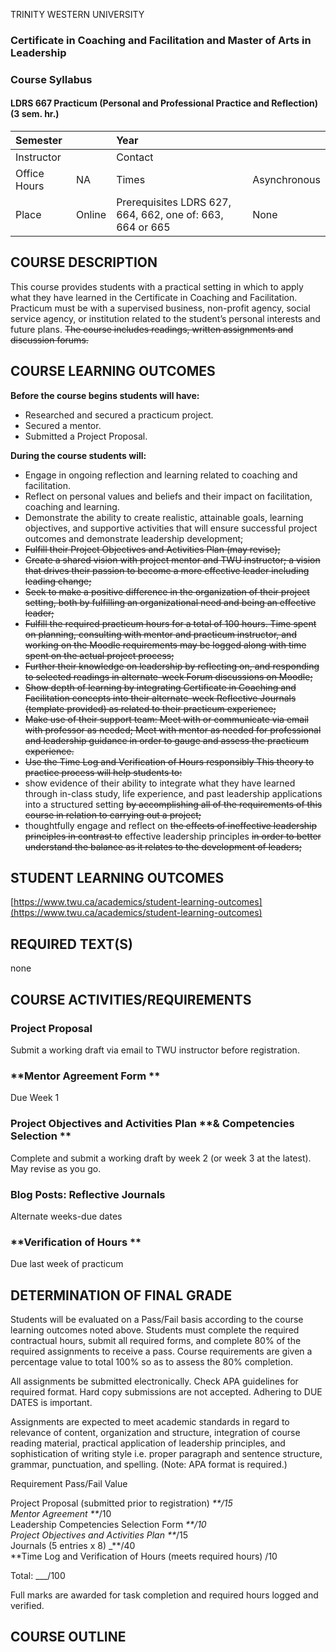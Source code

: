 TRINITY WESTERN UNIVERSITY

### Certificate in Coaching and Facilitation and Master of Arts in Leadership

### Course Syllabus

#### LDRS 667 Practicum \(Personal and Professional Practice and Reflection\) \(3 sem. hr.\)

| Semester |  | Year |  |
| :--- | :--- | :--- | :--- |
| Instructor |  | Contact |  |
| Office Hours | NA | Times | Asynchronous |
| Place | Online | Prerequisites LDRS 627,     664, 662, one of: 663, 664 or 665 | None |

## COURSE DESCRIPTION

This course provides students with a practical setting in which to apply what they have learned in the Certificate in Coaching and Facilitation. Practicum must be with a supervised business, non-profit agency, social service agency, or institution related to the student’s personal interests and future plans. ~~The course includes readings, written assignments and discussion forums.~~

## COURSE LEARNING OUTCOMES

**Before the course begins students will have:**

* Researched and secured a practicum project.
* Secured a mentor.
* Submitted a Project Proposal.

**During the course students will:**

* Engage in ongoing reflection and learning related to coaching and facilitation. 
* Reflect on personal values and beliefs and their impact on facilitation, coaching and learning.
* Demonstrate the ability to create realistic, attainable goals, learning objectives, and supportive activities that will ensure successful project outcomes and demonstrate leadership development;
* ~~Fulfill their Project Objectives and Activities Plan \(may revise\);~~
* ~~Create a shared vision with project mentor and TWU instructor; a vision that drives their passion to become a more effective leader including leading change;~~
* ~~Seek to make a positive difference in the organization of their project setting, both by fulfilling an organizational need and being an effective leader;~~
* ~~Fulfill the required practicum hours for a total of 100 hours. Time spent on planning, consulting with mentor and practicum instructor, and working on the Moodle requirements may be logged along with time spent on the actual project process;~~
* ~~Further their knowledge on leadership by reflecting on, and responding to selected readings in alternate-week Forum discussions on Moodle;~~
* ~~Show depth of learning by integrating Certificate in Coaching and Facilitation concepts into their alternate-week Reflective Journals \(template provided\) as related to their practicum experience;~~
* ~~Make use of their support team: Meet with or communicate via email with professor as needed; Meet with mentor as needed for professional and leadership guidance in order to gauge and assess the practicum experience.~~
* ~~Use the Time Log and Verification of Hours responsibly This theory to practice process will help students to:~~
* show evidence of their ability to integrate what they have learned through in-class study, life experience, and past leadership applications into a structured setting ~~by accomplishing all of the requirements of this course in relation to carrying out a project;~~
* thoughtfully engage and reflect on ~~the effects of ineffective leadership principles in contrast to~~ effective leadership principles ~~in order to better understand the balance as it relates to the development of leaders;~~ 

## STUDENT LEARNING OUTCOMES

[https://www.twu.ca/academics/student-learning-outcomes](https://www.twu.ca/academics/student-learning-outcomes)

## REQUIRED TEXT\(S\)

none

## COURSE ACTIVITIES/REQUIREMENTS

### **Project Proposal**

Submit a working draft via email to TWU instructor before registration.

### **Mentor Agreement Form **

Due Week 1

### **Project Objectives and Activities** **Plan** **& Competencies Selection                                                                                              **

Complete and submit a working draft by week 2 \(or week 3 at the latest\). May revise as you go.

### Blog Posts: Reflective Journals

Alternate weeks-due dates

### **Verification of Hours **

Due last week of practicum

## DETERMINATION OF FINAL GRADE

Students will be evaluated on a Pass/Fail basis according to the course learning outcomes noted above. Students must complete the required contractual hours, submit all required forms, and complete 80% of the required assignments to receive a pass. Course requirements are given a percentage value to total 100% so as to assess the 80% completion.

All assignments be submitted electronically. Check APA guidelines for required format. Hard copy submissions are not accepted. Adhering to DUE DATES is important.

Assignments are expected to meet academic standards in regard to relevance of content, organization and structure, integration of course reading material, practical application of leadership principles, and sophistication of writing style i.e. proper paragraph and sentence structure, grammar, punctuation, and spelling. \(Note: APA format is required.\)

Requirement                                               Pass/Fail Value

Project Proposal \(submitted prior to registration\)                _**/15  
Mentor Agreement                                    **_/10  
Leadership Competencies Selection Form                        _**/10  
Project Objectives and Activities Plan                        **_/15  
Journals \(5 entries x 8\)                                 _**/40            
**Time Log and Verification of Hours \(meets required hours\)            /10


Total:             ___/100


Full marks are awarded for task completion and required hours logged and verified.

## COURSE OUTLINE




